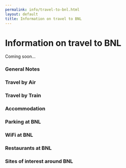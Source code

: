 ```yaml
---
permalink: info/travel-to-bnl.html
layout: default
title: Information on travel to BNL
---
```


# Information on travel to BNL

Coming soon...

### General Notes

### Travel by Air

### Travel by Train

### Accommodation

### Parking at BNL

### WiFi at BNL

### Restaurants at BNL

### Sites of interest around BNL



